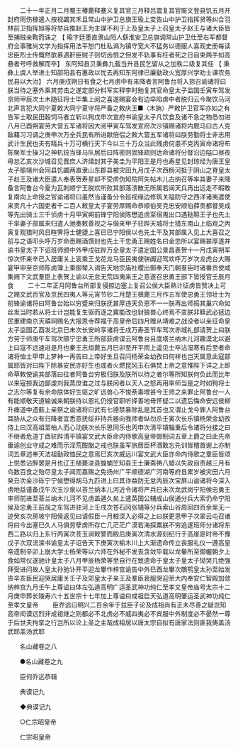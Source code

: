 <!-- { "loadSidebar": true } -->
　　二十一年正月二月蜀王椿薨释蹇义复其官三月释吕震复其官赈文登县饥五月开封府雨伤稼遣人按视蠲其禾且常山中护卫总旗王瑜上变告山中护卫指挥贤等纠合羽林前卫指挥旭等将举兵推赵王为主谋不利于上及皇太子上召皇太子赵王与诸大臣皆至捕贼亲鞫而诛之 【 瑜字廷墨直隶山阳人繇淮安卫总旗调常山护卫仕至右军都督府佥事雅尚文学为指挥用法平恕门杜私谒为镇守宽大不猛务以德服人喜观史册每读忠臣烈士传慨然歆慕遇姧臣贼子则切齿恨之但发不轨事有枉者死之日自束两手如高悬者号呼救解而卒】 东阿知县贝秉彝九载当升县民乞留从之加秩二级复其任 【 秉彝上虞人举进士知邵阳县有惠政以忧去再知东阿律已廉勤政火宽厚兴学劝士课农务民县以大治】 六月庚戌朔日有食之七月虏中有来降者言阿鲁台将入掠召谕诸将曰朕当待之塞外乘其劳击之遂定部分料军实释李时勉复其官命皇太子监国壬寅车驾发京师甲辰次土木随征将士毕集上阅之喜遂赐宴会有边卒陷虏中者脱归云今聚饮马河北声言犯大同宁夏敕大同宁夏守将严备之敕庆王■〈木旃〉严敕护卫官军亦如之有告军士取民田榖饲马者立斩以狥戊申次宣府书谕皇太子凡饮食及诸不急之物悉勿进八月已酉朔宴劳大营五军诸将因大阅甲寅车驾发宣府次沙镇赐诸将内厩马曰古人克敌藉习习调之庚申次万全兵民有所进献倍偿之敕大营五军诸将曰朕劳勤将士非志用武计生民也夫有精兵十万可横行天下今以三十万众当此残虏何患不克丙寅命诸将布陈聚军士操习之神机铳当锋马队居后曰阵密则固锋疏则达命诸将分督沿边隘口昼夜毋怠乙亥次沙城召见晋庶人济熺封其子美圭为平阳王是月也寿星见封琼烃为唐王皇太子赈靖州会同县饥蠲两直隶山东郡县被灾田九月戊子次西杨河抵于阴山之脊皇太子赵王及诸大臣遣人奉表贺寿星却不受虏伪知院阿失帖木儿古纳召等率其妻子来降备言阿鲁台今夏为瓦刺顺宁王脱欢所败其部落溃散无所属若闻天兵再出远走不暇敢复南向上命授之官谕诸将曰虽然当谨备分令廵视缘边修筑关隘防守之西洋诸夷遣使来贡凡十六国吏者千二百人敕皇太子宴劳厚赐命恭顺伯吴克忠安顺伯薛贵都督吴成等先出骑士三千侦虏十月甲寅朔前锋宁阳侯陈懋追虏至宿嵬出口遇鞑靼王子也先土干率妻子部属来归遣人驰奏敕善视之与偕来甲子驻跸天城将士猎东南山上临观之丙寅复观猎时风日暄霁将士健捷上喜已已宁阳侯以也先土干及其部属入见上大喜召之前与之语叩头呼万岁命悉赐酒馔封也先土干忠勇王赐姓名曰金忠所以宴赐甚厚遂并谕书皇太子下诏班师颁中外甲戍驻跸万全皇太子遣定国公景昌表贺十一月戊寅朔军惊次怀来辛已入居庸关上衮乘王戈花龙马臣民夷使骈阗迎驾欢呼万岁次龙虎台大赐宴甲申至京师陈卤簿上乘御辇入谒告天地宗庙社稷出御奉天门朝羣臣时诸番贡使咸集阙下文武羣臣上表贺上谕以无怠无荒四夷来王之意遂召忠勇王部下皆授官壬辰月食 
　　二十二年正月阿鲁台所部复侵掠边塞上复召公侯大臣熟计征虏皆赞决上可之赐文武百官及京民四夷人等元宵节钞二月楚王槙薨三月作五军使忠勇王领壮士为前锋谕诸将曰阿鲁台始以穷蹙来归朕抚甚厚违天负恩不一一朕再出师捣其巢穴命如丝发当时若从将士计岂能复生驱而逐之冀能改也豺狼兽心终焉不变朕非黩武必拯边民重建南京天禧祠赐名大报恩寺荐福于高皇帝后四月赠从靖难之战没者以亲征命皇太子监国乙酉发北京巳未次长安岭享诸将壬戌万寿圣节车驾次赤城礼部请贺上曰朕方劳于师庚午车驾次隰宁忠勇王所部获虏谍云阿鲁台且度塔兰纳木儿河趣漠北以避上曰寇不远速进是月也秦王志烜薨五月巳卯至开平雨上遥见士卒沾湿寒有后至者命诸将恤士甲申上梦神一再告曰上帝好生旦召问杨荣金幼孜曰何祥也岂天属意此寇部属耶皆对曰陛下除暴安民亦好生也或者火燃昆冈玉石俱焚上帝之意惟陛下详之上即命草敕使谕其部落曰往者阿鲁台穷极归朕及朕所以待之者尔等所知朕何负此而比年以来寇掠我边鄙虔刘我蒸庶谁之过与朕闲者以天人之怒再用率师当是之时如狥将士之志尔等复有余命朕体好生驱之旷远兽心不悛荼毒增甚今王师之来罪止阿鲁台一人有能顺敬天道输诚来朝朕待以恩礼仍授官职听择善地毋怀疑二以遗后悔命安远侯柳升瘗道中遗骸上亲祭之谕诸将曰武有七德禁暴除乱是其首也又谓止戈今罪人阿鲁台耳胁从之众有归降者宜悉意抚绥非持兵器向我师者纵勿杀壬寅次长乐镇杨荣金幼孜侍上曰汉高祖至柏人而心动朕次长乐思同乐也丙申次清平镇辎重后令诸将分接之曰不继者危道丁酉驻跸清平镇宴文武大臣命内侍歌高皇帝御制词五章上爵之曰此先帝垂谕创业守成之难而示淫荒酣酗之戒也朕虽军旅居臣杯酒敢忘先训皆稽首谢上亦制词五章述奉天法祖勤政恤民之意焉巳亥次威远川宴文武大臣亦命内侍歌之羣臣皆颂上悦悉沾醉罢是月也辽王植薨浚县蝗蝻笁知县王士廉斋祷八蜡以失政自责越三月有鸟数百食之殆尽皇太子闻而嘉赐之免扬州广平顺德湖广河南等府县累岁被灾田六月癸丑次金沙砾宁宁侯懋得胡马九匹进上曰其诈益防无怠丙辰次宝屏山谕诸将今深入虏地益谨备戊午次玉沙泉以荅兰纳本儿河近令诸将严兵巳未次龙武岗宁阳侯忠勇王率师前进至荅兰纳木儿河不见虏盖遁久矣上遣英国公辅成山侯通分兵大索仍命宁阳侯及忠勇王前觇之车驾进驻河上壬戌次苍石冈张辅等分兵索山谷周回四百余里无一迹癸亥次房坡宁阳侯返见曰请假臣一月粮深入必得之上曰朕更思甲子次翠云屯召诸将曰今出塞巳久人马俱劳孽虏所存亡几茫茫广漠若海探粟朕不穷追遂班师分诸将东西二路以归上东行丙寅次苍玉涧敕警而殿后庚寅次清水源刻纪行于高崖是时帝不豫戊子次双流滦书谕皇太子诏告天下庚寅次榆木川上大渐遗命传立丧服礼仪一遵高皇帝遗制辛卯上崩大学士杨荣等以六师在外秘不发丧含敛毕载以龙轝所至御幄朝夕上食如常仪遂驰计皇太子八月甲辰杨荣等至自行在致遗命于皇太子皇太子恸哭几绝强拜受进问故人皇太孙驰讣开平迎龙轝作梓宫谕告中外巳酉龙轝次鵰鹗皇太孙至始发丧辛亥臣民迎哭居庸关壬子及郊皇太子亲王及羣臣衰服哭迎至大内奉安仁智殿加敛纳梓宫九月壬午上尊谥曰体左弘道高明广运圣武神功纯仁至孝文皇帝庙号太宗十二月庚申葬长陵寿六十五世宗十七年加上尊谥曰成祖启天弘道高明肇运圣武神功纯仁至孝文皇帝 
　　臣乔远曰明兴二百余年于兹臣子论及成祖尚有正未尽善之疑岂知高帝闳谟远烈非成祖继之则都必不北虏必不威四夷必不宾服中外制度必不晏然一尊于后世夫拘挛之行岂所以论上圣之主哉成祖居以唐太宗自拟有唐家法则匪我俦盖汤武耶盖汤武耶 

　　名山藏卷之八 

　　●名山藏卷之九 

　　臣何乔远恭辑 

　　典谟记九 

　　◆典谟记九 

　　○仁宗昭皇帝 

　　仁宗昭皇帝 

